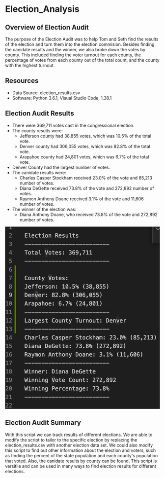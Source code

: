 # Election_Analysis

## Overview of Election Audit
The purpose of the Election Audit was to help Tom and Seth find the results of the election and turn them into the election commision.  Besides finding the canidate results and the winner, we also broke down the votes by county.  This included finding the voter turnout for each county, the percentage of votes from each county out of the total count, and the county with the highest turnout.  

## Resources
- Data Source: election_results.csv
- Software: Python 3.6.1, Visual Studio Code, 1.38.1

## Election Audit Results
- There were 369,711 votes cast in the congressional election.
- The county results were:
    - Jefferson county had 38,855 votes, which was 10.5% of the total vote.
    - Denver county had 306,055 votes, which was 82.8% of the total vote.
    - Arapahoe county had 24,801 votes, which was 6.7% of the total vote.
- Denver County had the largest number of votes.
-  The canidate results were:
    - Charles Casper Stockham received 23.0% of the vote and 85,213 number of votes.
    - Diana DeGette received 73.8% of the vote and 272,892 number of votes.
    - Raymon Anthony Doane received 3.1% of the vote and 11,606 number of votes.
-  The winner of the election was:
    -  Diana Anthony Doane, who received 73.8% of the vote and 272,892 number of votes.
    
![alt text](https://github.com/abbys114/Election_Analysis/blob/main/Election%20Results%20Screenshot.png)
    
## Election Audit Summary 
With this script we can track results of different elections.  We are able to modify the script to tailor to the specific election by replacing the election_results.csv with another election data set.  We could also modify this script to find out other information about the election and voters, such as finding the percent of the state population and each county's population that voted. Also, the canidate results by county can be found.  This script is versitile and can be used in many ways to find election results for different elections. 

    

